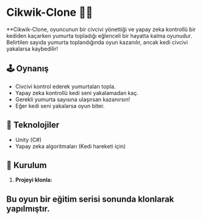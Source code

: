 # Cikwik-Clone 🐥🐱  

**Cikwik-Clone, oyuncunun bir civcivi yönettiği ve yapay zeka kontrollü bir kediden kaçarken yumurta topladığı eğlenceli bir hayatta kalma oyunudur. Belirtilen sayıda yumurta toplandığında oyun kazanılır, ancak kedi civcivi yakalarsa kaybedilir!  

## 🕹️ Oynanış  

- Civcivi kontrol ederek yumurtaları topla.  
- Yapay zeka kontrollü kedi seni yakalamadan kaç.  
- Gerekli yumurta sayısına ulaşırsan kazanırsın!  
- Eğer kedi seni yakalarsa oyun biter.  

## 🔧 Teknolojiler  

- Unity (C#)  
- Yapay zeka algoritmaları (Kedi hareketi için)  

## 🚀 Kurulum  

1. **Projeyi klonla:**
   
## Bu oyun bir eğitim serisi sonunda klonlarak yapılmıştır.
